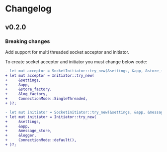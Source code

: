 # Changelog

## v0.2.0

### Breaking changes

Add support for multi threaded socket acceptor and initiator.

To create socket acceptor and initiator you must change below code:

```diff
- let mut acceptor = SocketInitiator::try_new(&settings, &app, &store_factory, &log_factory)?;
+ let mut acceptor = Initiator::try_new(
+     &settings,
+     &app,
+     &store_factory,
+     &log_factory,
+     ConnectionMode::SingleThreaded,
+ )?;

- let mut initiator = SocketInitiator::try_new(&settings, &app, &message_store, &logger)?;
+ let mut initiator = Initiator::try_new(
+     &settings,
+     &app,
+     &message_store,
+     &logger,
+     ConnectionMode::default(),
+ )?;
```
